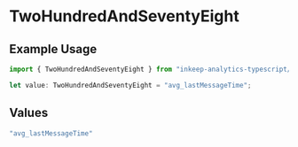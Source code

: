 # TwoHundredAndSeventyEight

## Example Usage

```typescript
import { TwoHundredAndSeventyEight } from "inkeep-analytics-typescript/models/operations";

let value: TwoHundredAndSeventyEight = "avg_lastMessageTime";
```

## Values

```typescript
"avg_lastMessageTime"
```